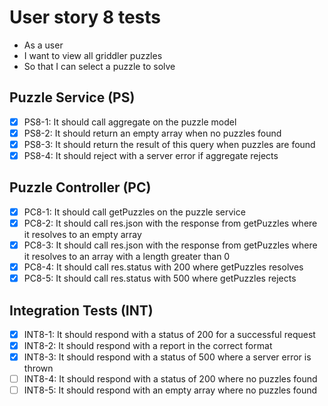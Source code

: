 # User story 8 tests

- As a user
- I want to view all griddler puzzles
- So that I can select a puzzle to solve

## Puzzle Service (PS)

- [x] PS8-1: It should call aggregate on the puzzle model
- [x] PS8-2: It should return an empty array when no puzzles found
- [x] PS8-3: It should return the result of this query when puzzles are found
- [x] PS8-4: It should reject with a server error if aggregate rejects

## Puzzle Controller (PC)

- [x] PC8-1: It should call getPuzzles on the puzzle service
- [x] PC8-2: It should call res.json with the response from getPuzzles where it resolves to an empty array
- [x] PC8-3: It should call res.json with the response from getPuzzles where it resolves to an array with a length greater than 0
- [x] PC8-4: It should call res.status with 200 where getPuzzles resolves
- [x] PC8-5: It should call res.status with 500 where getPuzzles rejects

## Integration Tests (INT)

- [x] INT8-1: It should respond with a status of 200 for a successful request
- [x] INT8-2: It should respond with a report in the correct format
- [x] INT8-3: It should respond with a status of 500 where a server error is thrown
- [ ] INT8-4: It should respond with a status of 200 where no puzzles found
- [ ] INT8-5: It should respond with an empty array where no puzzles found
